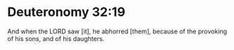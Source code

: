 # Deuteronomy 32:19

And when the LORD saw [it], he abhorred [them], because of the provoking of his sons, and of his daughters.
